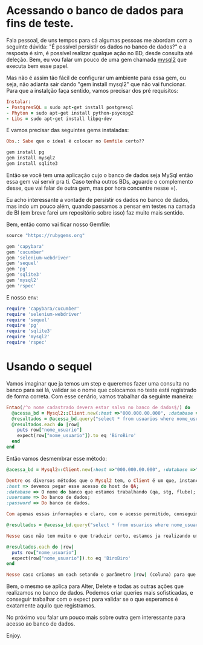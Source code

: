 # Acessando o banco de dados para fins de teste.

Fala pessoal, de uns tempos para cá algumas pessoas me abordam com a seguinte dúvida: "É possível persistir os dados no banco de dados?" e a resposta é sim, é possível realizar qualque ação no BD, desde consulta até deleção. Bem, eu vou falar um pouco de uma gem chamada [mysql2](https://github.com/brianmario/mysql2) que executa bem esse papel.

Mas não é assim tão fácil de configurar um ambiente para essa gem, ou seja, não adianta sair dando "gem install mysql2" que não vai funcionar. Para que a instalção faça sentido, vamos precisar dos pré requisitos:

```ruby
Instalar:
- PostgresSQL = sudo apt-get install postgresql
- Phyton = sudo apt-get install python-psycopg2
- Libs = sudo apt-get install libpq-dev
```
E vamos precisar das seguintes gems instaladas:

```ruby
Obs.: Sabe que o ideal é colocar no Gemfile certo??

gem install pg
gem install mysql2
gem install sqlite3
```
Então se você tem uma aplicação cujo o banco de dados seja MySql então essa gem vai servir pra ti. Caso tenha outros BDs, aguarde o complemento desse, que vai falar de outra gem, mas por hora concentre nesse =).

Eu acho interessante a vontade de persistir os dados no banco de dados, mas indo um pouco além, quando passamos a pensar em testes na camada de BI (em breve farei um repositório sobre isso) faz muito mais sentido.

Bem, então como vai ficar nosso Gemfile:

```ruby
source "https://rubygems.org"

gem 'capybara'
gem 'cucumber'
gem 'selenium-webdriver'
gem 'sequel'
gem 'pg'
gem 'sqlite3'
gem 'mysql2'
gem 'rspec'
```

E nosso env:

```ruby
require 'capybara/cucumber'
require 'selenium-webdriver'
require 'sequel'
require 'pg'
require 'sqlite3'
require 'mysql2'
require 'rspec'
```

# Usando o sequel

Vamos imaginar que ja temos um step e queremos fazer uma consulta no banco para sei lá, validar se o nome que colocamos no teste está registrado de forma correta. Com esse cenário, vamos trabalhar da seguinte maneira:

```ruby
Entao(/^o nome cadastrado devera estar salvo no banco de dados$/) do
  @acessa_bd = Mysql2::Client.new(:host =>"000.000.00.000", :database =>"base_meu_app", :username =>"root", :password =>"root")
  @resultados = @acessa_bd.query("select * from usuarios where nome_usuario = 'BiroBiro'")
  @resultados.each do |row|
    puts row["nome_usuario"]
    expect(row["nome_usuario"]).to eq 'BiroBiro'
  end
end
```
Então vamos desmembrar esse método:

```ruby
@acessa_bd = Mysql2::Client.new(:host =>"000.000.00.000", :database =>"base_meu_app", :username =>"root", :password =>"root")

Dentre os diversos métodos que o Mysql2 tem, o Client é um que, instanciando, eu tenho que passar os parâmetros:
:host => devemos pegar esse acesso do host de QA;
:database => O nome do banco que estamos trabalhando (qa, stg, flube);
:username => Do banco de dados;
:password => Do banco de dados.

Com apenas essas informações e claro, com o acesso permitido, conseguimos conectar com o banco já na nossa automação. E isso é bom, porque nos da garantia de raalizar as ações que tanto almejamos (select, alter, delete, etc.).
```

```ruby
@resultados = @acessa_bd.query("select * from usuarios where nome_usuario = 'BiroBiro'")

Nesse caso não tem muito o que traduzir certo, estamos ja realizando um select na tabela usuarios com where no campo nome_usuario.
```

```ruby
@resultados.each do |row|
  puts row["nome_usuario"]
  expect(row["nome_usuario"]).to eq 'BiroBiro'
end

Nesse caso criamos um each setando o parâmetro |row| (coluna) para que consigamos realizar ações através de alguma coluna específica, e no nosso caso, estamos dando um print na tela na coluna nome_usuario e logo em seguida estamos dando um expect para garantir que o a coluna nome_usuario possua o valor 'BiroBiro'. Caso tenha algo diferente disso, o teste vai quebrar.
```

Bem, o mesmo se aplica para Alter, Delete e todas as outras ações que realizamos no banco de dados. Podemos criar queries mais sofisticadas, e conseguir trabalhar com o expect para validar se o que esperamos é exatamente aquilo que registramos.

No próximo vou falar um pouco mais sobre outra gem interessante para acesso ao banco de dados.

Enjoy.
